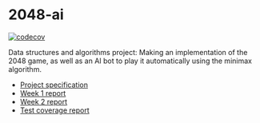 # 2048-ai
[![codecov](https://codecov.io/gh/lukxsx/2048-ai/branch/master/graph/badge.svg?token=DK89Q0ETWI)](https://codecov.io/gh/lukxsx/2048-ai)

Data structures and algorithms project: Making an implementation of the 2048 game, as well as an AI bot to play it
automatically using the minimax algorithm.

- [Project specification](doc/spec.md)
- [Week 1 report](doc/week1_report.md)
- [Week 2 report](doc/week2_report.md)
- [Test coverage report](https://codecov.io/gh/lukxsx/2048-ai)
